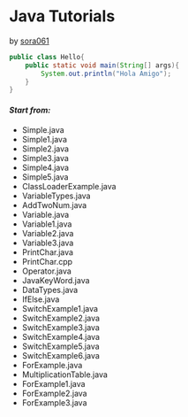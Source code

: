 # **Java Tutorials**
by
[sora061](http://github.com/sora061)

````java
public class Hello{
    public static void main(String[] args){
        System.out.println("Hola Amigo");
    }
}
````
#### *Start from:* 

* Simple.java<br />
* Simple1.java<br />
* Simple2.java<br />
* Simple3.java<br />
* Simple4.java<br />
* Simple5.java<br />
* ClassLoaderExample.java<br />
* VariableTypes.java<br />
* AddTwoNum.java<br />
* Variable.java<br />
* Variable1.java<br />
* Variable2.java<br />
* Variable3.java<br />
* PrintChar.java<br />
* PrintChar.cpp<br />
* Operator.java<br />
* JavaKeyWord.java<br />
* DataTypes.java<br />
* IfElse.java<br />
* SwitchExample1.java<br />
* SwitchExample2.java<br />
* SwitchExample3.java<br />
* SwitchExample4.java<br />
* SwitchExample5.java<br />
* SwitchExample6.java<br />
* ForExample.java<br />
* MultiplicationTable.java<br />
* ForExample1.java<br />
* ForExample2.java<br />
* ForExample3.java<br />

